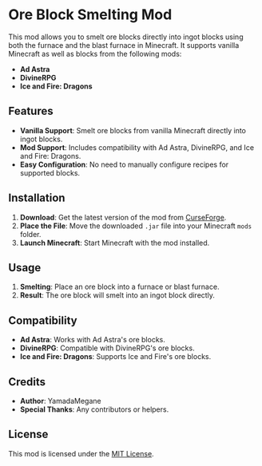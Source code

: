 # Ore Block Smelting Mod

This mod allows you to smelt ore blocks directly into ingot blocks using both the furnace and the blast furnace in Minecraft. It supports vanilla Minecraft as well as blocks from the following mods:

- **Ad Astra**
- **DivineRPG**
- **Ice and Fire: Dragons**

## Features

- **Vanilla Support**: Smelt ore blocks from vanilla Minecraft directly into ingot blocks.
- **Mod Support**: Includes compatibility with Ad Astra, DivineRPG, and Ice and Fire: Dragons.
- **Easy Configuration**: No need to manually configure recipes for supported blocks.

## Installation

1. **Download**: Get the latest version of the mod from [CurseForge](https://www.curseforge.com/minecraft/mc-mods/ore-block-blasting).
2. **Place the File**: Move the downloaded `.jar` file into your Minecraft `mods` folder.
3. **Launch Minecraft**: Start Minecraft with the mod installed.

## Usage

1. **Smelting**: Place an ore block into a furnace or blast furnace.
2. **Result**: The ore block will smelt into an ingot block directly.

## Compatibility

- **Ad Astra**: Works with Ad Astra's ore blocks.
- **DivineRPG**: Compatible with DivineRPG's ore blocks.
- **Ice and Fire: Dragons**: Supports Ice and Fire's ore blocks.

## Credits

- **Author**: YamadaMegane
- **Special Thanks**: Any contributors or helpers.

## License

This mod is licensed under the [MIT License](LICENSE).
